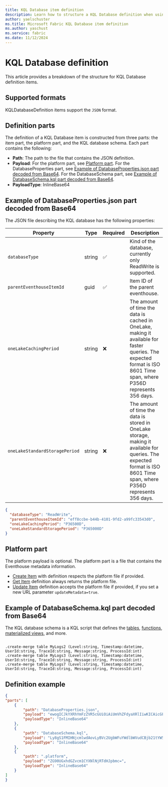 ```yaml
---
title: KQL Database item definition
description: Learn how to structure a KQL Database definition when using the Microsoft Fabric REST API.
author: yaelschuster
ms.title: Microsoft Fabric KQL Database item definition
ms.author: yaschust
ms.service: fabric
ms.date: 11/12/2024
---
```

# KQL Database definition

This article provides a breakdown of the structure for KQL Database definition items.

## Supported formats

KQLDatabaseDefinition items support the `JSON` format.

## Definition parts

The definition of a KQL Database item is constructed from three parts: the item part, the platform part, and the KQL database schema. Each part contains the following:

* **Path**: The path to the file that contains the JSON definition.
* **Payload**: For the platform part, see [Platform part](#platform-part). For the DatabaseProperties part, see [Example of DatabaseProperties.json part decoded from Base64](#example-of-databasepropertiesjson-part-decoded-from-base64). For the DatabaseSchema part, see [Example of DatabaseSchema.kql part decoded from Base64](#example-of-databaseschemakql-part-decoded-from-base64).
* **PayloadType**: InlineBase64

## Example of DatabaseProperties.json part decoded from Base64

The JSON file describing the KQL database has the following properties:

| Property                       | Type   | Required | Description                                                                                                                                                            |
| ------------------------------ | ------ | -------- | ---------------------------------------------------------------------------------------------------------------------------------------------------------------------- |
| `databaseType`                 | string | &#9989;  | Kind of the database, currently only ReadWrite is supported.                                                                                                           |
| `parentEventhouseItemId`       | guid   | &#9989;  | Item ID of the parent eventhouse.                                                                                                                                      |
| `oneLakeCachingPeriod`         | string | &#10060; | The amount of time the data is cached in OneLake, making it available for faster queries.  The expected format is ISO 8601 Time span, where P356D represents 356 days. |
| `oneLakeStandardStoragePeriod` | string | &#10060; | The amount of time the data is stored in OneLake storage, making it available for queries. The expected format is ISO 8601 Time span, where P356D represents 356 days. |

```json
{
  "databaseType": "ReadWrite",
  "parentEventhouseItemId": "eff8ccbe-b44b-4101-9fd2-a99fc33543d0", 
  "oneLakeCachingPeriod": "P36500D", 
  "oneLakeStandardStoragePeriod": "P365000D" 
}
```

## Platform part

The platform payload is optional. The platform part is a file that contains the Eventhouse metadata information.

* [Create Item](https://learn.microsoft.com/en-us/rest/api/fabric/core/items/create-item) with definition respects the platform file if provided.
* [Get Item](https://learn.microsoft.com/en-us/rest/api/fabric/core/items/get-item) definition always returns the platform file.
* [Update Item](https://learn.microsoft.com/en-us/rest/api/fabric/core/items/update-item) definition accepts the platform file if provided, if you set a new URL parameter `updateMetadata=true`.

## Example of DatabaseSchema.kql part decoded from Base64

The KQL database schema is a KQL script that defines the [tables](https://learn.microsoft.com/en-us/kusto/management/tables?view=microsoft-fabric&preserve-view=true), [functions](https://learn.microsoft.com/en-us/kusto/management/functions?view=microsoft-fabric&preserve-view=true), [materialized views](https://learn.microsoft.com/en-us/kusto/management/materialized-views/materialized-view-overview?view=microsoft-fabric&preserve-view=true), and more.


```kusto

.create-merge table MyLogs2 (Level:string, Timestamp:datetime, UserId:string, TraceId:string, Message:string, ProcessId:int) 
.create-merge table MyLogs3 (Level:string, Timestamp:datetime, UserId:string, TraceId:string, Message:string, ProcessId:int) 
.create-merge table MyLogs7 (Level:string, Timestamp:datetime, UserId:string, TraceId:string, Message:string, ProcessId:int) 
```

## Definition example

```json
{
"parts": [
    {
        "path": "DatabaseProperties.json",
        "payload": "ewogICJkYXRhYmFzZVR5cGUiOiAiUmVhZFdyaXRlIiwKICAicGFyZW50RXZlbnRob3VzZUl0ZW1JZCI6ICI1YjIxODc3OC1lN2E1LTRkNzMtODE4Ny1mMTA4MjQwNDc4MzYiLAogICJvbmVMYWtlQ2FjaGluZ1BlcmlvZCI6ICJQMzY1MDBEIiwKICAib25lTGFrZVN0YW5kYXJkU3RvcmFnZVBlcmlvZCI6ICJQMzY1MDBEIgp9",
        "payloadType": "InlineBase64"
    },
    {
        "path": "DatabaseSchema.kql",
        "payload": "Ly8gS1FMIHNjcmlwdAovLyBVc2UgbWFuYWdlbWVudCBjb21tYW5kcyBpbiB0aGlzIHNjcmlwdCB0byBjb25maWd1cmUgeW91ciBkYXRhYmFzZSBpdGVtcywgc3VjaCBhcyB0YWJsZXMsIGZ1bmN0aW9ucywgbWF0ZXJpYWxpemVkIHZpZXdzLCBhbmQgbW9yZS4KCi5jcmVhdGUtbWVyZ2UgdGFibGUgTXlMb2dzIChMZXZlbDpzdHJpbmcsIFRpbWVzdGFtcDpkYXRldGltZSwgVXNlcklkOnN0cmluZywgVHJhY2VJZDpzdHJpbmcsIE1lc3NhZ2U6c3RyaW5nLCBQcm9jZXNzSWQ6aW50KQ==",
        "payloadType": "InlineBase64"
    },
    {
        "path": ".platform",
        "payload": "ZG90UGxhdGZvcm1CYXNlNjRTdHJpbmc=",
        "payloadType": "InlineBase64"
    }
]
}
```
